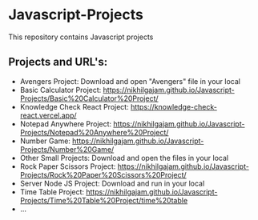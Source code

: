 # Javascript-Projects
This repository contains Javascript projects

## Projects and URL's:
- Avengers Project: Download and open "Avengers" file in your local
- Basic Calculator Project: https://nikhilgajam.github.io/Javascript-Projects/Basic%20Calculator%20Project/
- Knowledge Check React Project: https://knowledge-check-react.vercel.app/
- Notepad Anywhere Project: https://nikhilgajam.github.io/Javascript-Projects/Notepad%20Anywhere%20Project/
- Number Game: https://nikhilgajam.github.io/Javascript-Projects/Number%20Game/
- Other Small Projects: Download and open the files in your local
- Rock Paper Scissors Project: https://nikhilgajam.github.io/Javascript-Projects/Rock%20Paper%20Scissors%20Project/
- Server Node JS Project: Download and run in your local
- Time Table Project: https://nikhilgajam.github.io/Javascript-Projects/Time%20Table%20Project/time%20table
- ...
